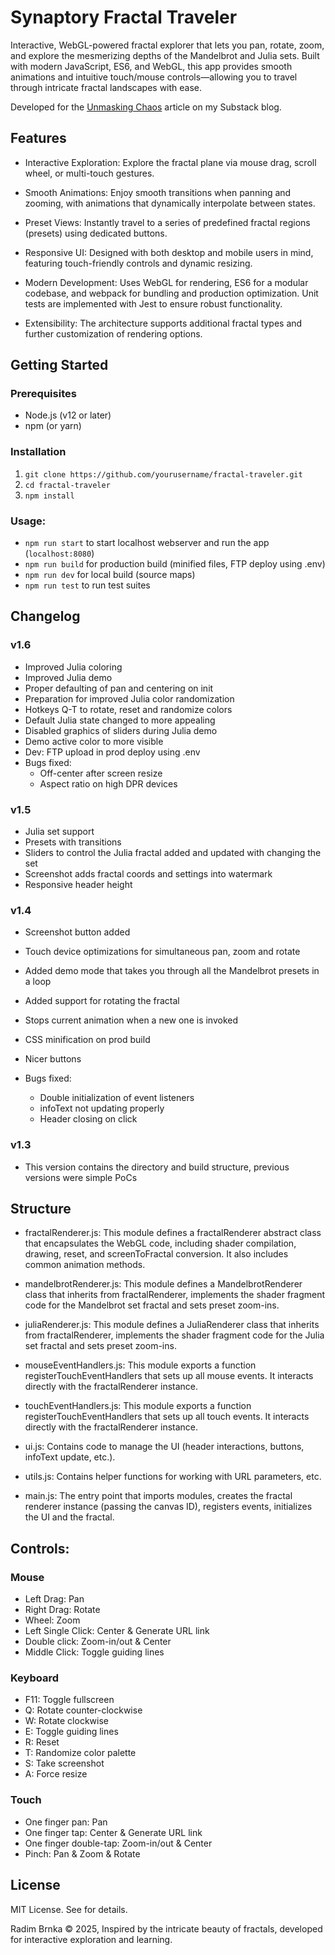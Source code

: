 # Synaptory Fractal Traveler
Interactive, WebGL-powered fractal explorer that lets you pan, rotate, zoom, and explore the mesmerizing depths of the Mandelbrot and Julia sets. Built with modern JavaScript, ES6, and WebGL, this app provides smooth animations and intuitive touch/mouse controls—allowing you to travel through intricate fractal landscapes with ease.

Developed for the [Unmasking Chaos](https://open.substack.com/pub/synaptory/p/unmasking-chaos?r=2qbtpc&utm_campaign=post&utm_medium=web&showWelcomeOnShare=false) article on my Substack blog.

## Features
- Interactive Exploration:
Explore the fractal plane via mouse drag, scroll wheel, or multi-touch gestures.

- Smooth Animations:
Enjoy smooth transitions when panning and zooming, with animations that dynamically interpolate between states.

- Preset Views:
Instantly travel to a series of predefined fractal regions (presets) using dedicated buttons.

- Responsive UI:
Designed with both desktop and mobile users in mind, featuring touch-friendly controls and dynamic resizing.

- Modern Development:
Uses WebGL for rendering, ES6 for a modular codebase, and webpack for bundling and production optimization. Unit tests are implemented with Jest to ensure robust functionality.

- Extensibility:
The architecture supports additional fractal types and further customization of rendering options.

## Getting Started

### Prerequisites
- Node.js (v12 or later)
- npm (or yarn)

### Installation
1. `git clone https://github.com/yourusername/fractal-traveler.git`
2. `cd fractal-traveler`
3. `npm install`

### Usage:
- `npm run start` to start localhost webserver and run the app (`localhost:8080`)
- `npm run build` for production build (minified files, FTP deploy using .env)
- `npm run dev` for local build (source maps)
- `npm run test` to run test suites

## Changelog
### v1.6
- Improved Julia coloring
- Improved Julia demo
- Proper defaulting of pan and centering on init
- Preparation for improved Julia color randomization
- Hotkeys Q-T to rotate, reset and randomize colors
- Default Julia state changed to more appealing
- Disabled graphics of sliders during Julia demo
- Demo active color to more visible
- Dev: FTP upload in prod deploy using .env
- Bugs fixed: 
  - Off-center after screen resize
  - Aspect ratio on high DPR devices

### v1.5
- Julia set support
- Presets with transitions
- Sliders to control the Julia fractal added and updated with changing the set
- Screenshot adds fractal coords and settings into watermark
- Responsive header height

### v1.4
- Screenshot button added
- Touch device optimizations for simultaneous pan, zoom and rotate
- Added demo mode that takes you through all the Mandelbrot presets in a loop
- Added support for rotating the fractal
- Stops current animation when a new one is invoked
- CSS minification on prod build
- Nicer buttons

- Bugs fixed:
  - Double initialization of event listeners
  - infoText not updating properly
  - Header closing on click

### v1.3
- This version contains the directory and build structure, previous versions were simple PoCs

## Structure
- fractalRenderer.js:
This module defines a fractalRenderer abstract class that encapsulates the WebGL code, including shader compilation, drawing, reset, and screenToFractal conversion. It also includes common animation methods.

- mandelbrotRenderer.js:
This module defines a MandelbrotRenderer class that inherits from fractalRenderer, implements the shader fragment code for the Mandelbrot set fractal and sets preset zoom-ins.

- juliaRenderer.js:
  This module defines a JuliaRenderer class that inherits from fractalRenderer, implements the shader fragment code for the Julia set fractal and sets preset zoom-ins.

- mouseEventHandlers.js:
This module exports a function registerTouchEventHandlers that sets up all mouse events. It interacts directly with the fractalRenderer instance.

- touchEventHandlers.js:
This module exports a function registerTouchEventHandlers that sets up all touch events. It interacts directly with the fractalRenderer instance.

- ui.js:
Contains code to manage the UI (header interactions, buttons, infoText update, etc.).

- utils.js:
Contains helper functions for working with URL parameters, etc.

- main.js:
The entry point that imports modules, creates the fractal renderer instance (passing the canvas ID), registers events, initializes the UI and the fractal.

## Controls:
### Mouse
- Left Drag: Pan
- Right Drag: Rotate
- Wheel: Zoom
- Left Single Click: Center & Generate URL link
- Double click: Zoom-in/out & Center
- Middle Click: Toggle guiding lines
### Keyboard
- F11: Toggle fullscreen
- Q: Rotate counter-clockwise
- W: Rotate clockwise
- E: Toggle guiding lines
- R: Reset
- T: Randomize color palette
- S: Take screenshot
- A: Force resize
### Touch
- One finger pan: Pan
- One finger tap: Center & Generate URL link
- One finger double-tap: Zoom-in/out & Center
- Pinch: Pan & Zoom & Rotate

## License
MIT License. See  for details.

Radim Brnka © 2025, Inspired by the intricate beauty of fractals, developed for interactive exploration and learning.